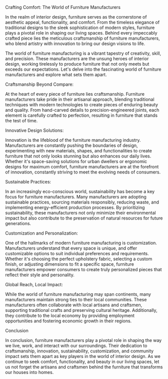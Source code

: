 Crafting Comfort: The World of Furniture Manufacturers

In the realm of interior design, furniture serves as the cornerstone of aesthetic appeal, functionality, and comfort. From the timeless elegance of traditional designs to the sleek sophistication of modern styles, furniture plays a pivotal role in shaping our living spaces. Behind every impeccably crafted piece lies the meticulous craftsmanship of furniture manufacturers, who blend artistry with innovation to bring our design visions to life.

The world of furniture manufacturing is a vibrant tapestry of creativity, skill, and precision. These manufacturers are the unsung heroes of interior design, working tirelessly to produce furniture that not only meets but exceeds our expectations. Let's delve into the fascinating world of furniture manufacturers and explore what sets them apart.

Craftsmanship Beyond Compare:

At the heart of every piece of furniture lies craftsmanship. Furniture manufacturers take pride in their artisanal approach, blending traditional techniques with modern technologies to create pieces of enduring beauty and quality. From hand-carved details to precision-engineered joints, each element is carefully crafted to perfection, resulting in furniture that stands the test of time.

Innovative Design Solutions:

Innovation is the lifeblood of the furniture manufacturing industry. Manufacturers are constantly pushing the boundaries of design, experimenting with new materials, shapes, and functionalities to create furniture that not only looks stunning but also enhances our daily lives. Whether it's space-saving solutions for urban dwellers or ergonomic designs for maximum comfort, furniture manufacturers are at the forefront of innovation, constantly striving to meet the evolving needs of consumers.

Sustainable Practices:

In an increasingly eco-conscious world, sustainability has become a key focus for furniture manufacturers. Many manufacturers are adopting sustainable practices, sourcing materials responsibly, reducing waste, and implementing energy-efficient production processes. By prioritizing sustainability, these manufacturers not only minimize their environmental impact but also contribute to the preservation of natural resources for future generations.

Customization and Personalization:

One of the hallmarks of modern furniture manufacturing is customization. Manufacturers understand that every space is unique, and offer customizable options to suit individual preferences and requirements. Whether it's choosing the perfect upholstery fabric, selecting a custom finish, or adjusting dimensions to fit a specific space, furniture manufacturers empower consumers to create truly personalized pieces that reflect their style and personality.

Global Reach, Local Impact:

While the world of furniture manufacturing may span continents, many manufacturers maintain strong ties to their local communities. These manufacturers often collaborate with local artisans and craftsmen, supporting traditional crafts and preserving cultural heritage. Additionally, they contribute to the local economy by providing employment opportunities and fostering economic growth in their regions.

Conclusion

In conclusion, furniture manufacturers play a pivotal role in shaping the way we live, work, and interact with our surroundings. Their dedication to craftsmanship, innovation, sustainability, customization, and community impact sets them apart as key players in the world of interior design. As we continue to seek comfort, functionality, and beauty in our living spaces, let us not forget the artisans and craftsmen behind the furniture that transforms our houses into homes.
